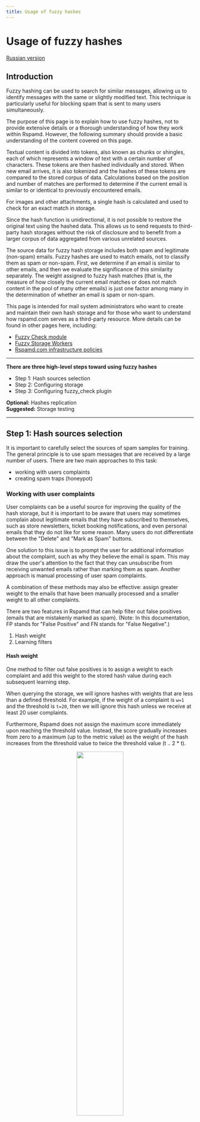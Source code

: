 ```yaml
---
title: Usage of fuzzy hashes
---
```



# Usage of fuzzy hashes

[Russian version](./fuzzy_storage.ru.html)

## Introduction

Fuzzy hashing can be used to search for similar messages, allowing us to identify messages with the same or slightly modified text. This technique is particularly useful for blocking spam that is sent to many users simultaneously.



The purpose of this page is to explain how to use fuzzy hashes, not to provide extensive details or a thorough understanding of how they work within Rspamd. However, the following summary should provide a basic understanding of the content covered on this page.

Textual content is divided into tokens, also known as chunks or shingles, each of which represents a window of text with a certain number of characters. These tokens are then hashed individually and stored. When new email arrives, it is also tokenized and the hashes of these tokens are compared to the stored corpus of data. Calculations based on the position and number of matches are performed to determine if the current email is similar to or identical to previously encountered emails.

For images and other attachments, a single hash is calculated and used to check for an exact match in storage.

Since the hash function is unidirectional, it is not possible to restore the original text using the hashed data. This allows us to send requests to third-party hash storages without the risk of disclosure and to benefit from a larger corpus of data aggregated from various unrelated sources.

The source data for fuzzy hash storage includes both spam and legitimate (non-spam) emails. Fuzzy hashes are used to match emails, not to classify them as spam or non-spam. First, we determine if an email is similar to other emails, and then we evaluate the significance of this similarity separately. The weight assigned to fuzzy hash matches (that is, the measure of how closely the current email matches or does not match content in the pool of many other emails) is just one factor among many in the determination of whether an email is spam or non-spam.

This page is intended for mail system administrators who want to create and maintain their own hash storage and for those who want to understand how rspamd.com serves as a third-party resource. More details can be found in other pages here, including:

- [Fuzzy Check module](/doc/modules/fuzzy_check.html)
- [Fuzzy Storage Workers](/doc/workers/fuzzy_storage.html)
- [Rspamd.com infrastructure policies](/doc/other/usage_policy.html)

----

**There are three high-level steps toward using fuzzy hashes**

- Step 1: Hash sources selection
- Step 2: Configuring storage
- Step 3: Configuring fuzzy_check plugin

**Optional:** Hashes replication  
**Suggested:** Storage testing

----

## Step 1: Hash sources selection

It is important to carefully select the sources of spam samples for training. The general principle is to use spam messages that are received by a large number of users. There are two main approaches to this task:

- working with users complaints
- creating spam traps (honeypot)

### Working with user complaints

User complaints can be a useful source for improving the quality of the hash storage, but it is important to be aware that users may sometimes complain about legitimate emails that they have subscribed to themselves, such as store newsletters, ticket booking notifications, and even personal emails that they do not like for some reason. Many users do not differentiate between the "Delete" and "Mark as Spam" buttons.

One solution to this issue is to prompt the user for additional information about the complaint, such as why they believe the email is spam. This may draw the user's attention to the fact that they can unsubscribe from receiving unwanted emails rather than marking them as spam. Another approach is manual processing of user spam complaints.

A combination of these methods may also be effective: assign greater weight to the emails that have been manually processed and a smaller weight to all other complaints.

There are two features in Rspamd that can help filter out false positives (emails that are mistakenly marked as spam). (Note: In this documentation, FP stands for "False Positive" and FN stands for "False Negative".)

1. Hash weight
2. Learning filters

#### Hash weight

One method to filter out false positives is to assign a weight to each complaint and add this weight to the stored hash value during each subsequent learning step.

When querying the storage, we will ignore hashes with weights that are less than a defined threshold. For example, if the weight of a complaint is `w=1` and the threshold is `t=20`, then we will ignore this hash unless we receive at least 20 user complaints.

Furthermore, Rspamd does not assign the maximum score immediately upon reaching the threshold value. Instead, the score gradually increases from zero to a maximum (up to the metric value) as the weight of the hash increases from the threshold value to twice the threshold value (t .. 2 * t).

<center><img class="img-fluid" src="/img/rspamd-fuzzy-1.png" width="50%"></center>

#### Learning filters

The second method for filtering out false positives based on user complaints involves writing conditions in the Lua language that can skip the learning process or modify the value of a hash for emails from specific domains, for example. These filters offer a wide range of possibilities, but they require manual writing and configuration.

### Configuring spam traps 

The "honeypot" method of improving the value of the hash storage involves using a mailbox that only receives spam emails and does not receive legitimate emails. The idea is that a large volume of fresh, guaranteed spam (possibly 100%) will be continually received, following current patterns, providing a vast corpus of fuzzy hash data for comparison with email received by live mailboxes. As mentioned earlier, user interpretation of spam can be somewhat error-prone. A corpus of user-reported spam is not as reliable as a spam trap, where matches are very likely to indicate that a new incoming email is also spam.

One way to set up a spam trap is to expose addresses to spammer databases, but not to legitimate users. This can be done by placing email addresses in a hidden *iframe* element on a popular website, for example. The element is not visible to users due to the *hidden* property or zero size, but it is visible to spam bots. This method is not as effective as it used to be, as spammers have learned how to avoid such traps.

Another way to create a trap is to find domains that were popular in the past but are no longer functional. These domain names can be found in many spam databases. Purchase these domains and allow all incoming mail to go to a catch-all address, where it is processed for fuzzy hashing and then discarded. In general, setting up your own traps like this is only practical for large mail systems, as it can be costly in terms of maintenance and direct expenses such as domain purchases.

----

## Step 2: Configuring storage

The Rspamd process that is responsible for fuzzy hash storage is called the [`fuzzy_storage`](/doc/workers/fuzzy_storage.html) worker. The information here should be useful whether you are using local or remote storage.

This process performs the following functions which will be detailed below.

1. Data storage
1. Hash expiration
1. Access control (read and write)
1. Transport protocol encryption
1. Replication

The configuration for the `worker "fuzzy"` section begins in `/etc/rspamd/rspamd.conf`.  
An `.include` directive there links to `/etc/rspamd/local.d/worker-fuzzy.inc`, which is where local settings activate and configure this process. (Earlier documentation referred to `/etc/rspamd/rspamd.conf.local`.)


### Sample configuration

The following is a sample configuration for this fuzzy storage worker process, which will be explained and referred to below. Please refer to [this page](/doc/workers/fuzzy_storage.html#configuration) for any settings not profiled here.

~~~hcl
worker "fuzzy" {
  # Socket to listen on (UDP and TCP from rspamd 1.3)
  bind_socket = "*:11335";

  # Number of processes to serve this storage (useful for read scaling)
  count = 4;

  # Backend ("sqlite" or "redis" - default "sqlite")
  backend = "sqlite";

  # sqlite: Where data file is stored (must be owned by rspamd user)
  database = "${DBDIR}/fuzzy.db";

  # Hashes storage time (3 months)
  expire = 90d;

  # Synchronize updates to the storage each minute
  sync = 1min;
}
~~~

This sample shows an entire section, not as you will see it in the file, but as it looks to the controller when the setting details are collected from all files (with the `.include` directive) : Be sure to put changes in the .inc file, without the `worker` wrapper.

By default, the fuzzy_storage process is not active, with the `count=-1` directive found in the core file. To activate fuzzy storage, the local .inc file gets the `count=4` directive as seen above.

The `expire` and `sync` values are related to database cleanup and performance, as described below.

Fuzzy storage works with hashes and not with email messages. A [worker/scanner process](/doc/workers/normal.html) or a [controller process](/doc/workers/controller.html) convert emails to hashes before connecting to this process for fuzzy processing. In this sample, we see the fuzzy storage process that operates on the sqlite database is listening on socket 11335 for UDP requests from the other processes to query or update the storage. 

<center><img class="img-fluid" src="/img/rspamd-fuzzy-2.png" width="75%"></center>


### Data storage

The database engine, sqlite3, has some restrictions on the storage architecture that can impact performance. Specifically, sqlite cannot handle concurrent write requests well, which can lead to significant degradation in database performance.

To address this issue, Rspamd hash storage always writes to the database from a single process, the fuzzy storage worker. This process maintains an updates queue, while all other processes simply forward write requests from clients to this process. By default, the updates queue is written to disk once per minute, but this can be configured using the sync setting in the sample configuration.

This architecture is optimized for read requests and prioritizes them.


### Hash expiration

Another important function of the fuzzy storage worker is to remove obsolete hashes using the `expire` setting.

Spam patterns change as certain tactics become more or less effective. Spammers send out blasts of spam and, after a period of time ranging from days to months, they change the patterns because they know systems like this are analyzing their data. Since the "effective lifetime" of spam emails is always limited, there is no reason to store all hashes permanently. Based on experience, it is recommended to store hashes for no longer than about three months.

It is a good idea to compare the volume of hashes learned over a certain period with the available RAM. For example, 400,000 hashes may occupy about 100 MB, and 1.5 million hashes may occupy 500 MB. To avoid a significant performance degradation, it is not recommended to increase the storage size beyond the available RAM size. That is, do not rely on swap space or allocate too many resources to other processes. If you have a small volume of hashes suitable for learning, start with an expiration time of 90 days. If the volume of data over that time period results in an unacceptable amount of available RAM, such as peak-time available RAM going down to 20%, you may want to reduce the expiration time to 70 days and see if expiring data from storage releases a more acceptable amount of RAM.


### Access control

By default, Rspamd does not allow changes to the fuzzy storage. Any system that connects to the fuzzy_storage process via UDP must be authorized, and a list of trusted IP addresses and/or networks must be provided to enable learning. In practice, it is better to write from the local address only (127.0.0.1) because fuzzy storage uses UDP, which is not protected from source IP forgery.

~~~hcl
worker "fuzzy" {
  # Same options as before ...
  allow_update = ["127.0.0.1"];

  # or 10.0.0.0/8, for internal network
}
~~~

The `allow_update` setting is a comma-delimited array of strings, or a [map](/doc/modules/multimap.html) of IP addresses, that are allowed to perform changes to fuzzy storage - You should also set `read_only` = no in your fuzzy_check plugin, see step 3 below.


### Transport protocol encryption

The fuzzy hashes protocol allows optional (opportunistic) or mandatory encryption based on public-key cryptography. This feature is useful for creating restricted storages where access is allowed exclusively to customers or other business partners who have a generated public key.

**How this works:**

- The configuration is modified in `/etc/rspamd/local.d/worker-fuzzy.inc` of the local system running the fuzzy_storage worker. One public/private keypair is set for each remote UDP client that will connect on port 11335.
- One unique **public** key is given to each unique client system, so that only that one system can use that one key.

<center><img class="img-fluid" src="/img/rspamd-fuzzy-3.png" width="75%"></center>

The encryption architecture uses cryptobox construction: <https://nacl.cr.yp.to/box.html> and it is similar to the algorithm for end-to-end encryption used in the DNSCurve protocol: <https://dnscurve.org/>.

To configure transport encryption, create a keypair for the storage server, using the command `rspamadm keypair -u`. Each time this command is run, unique output is returned, as shown in this example (the order of the name=value pairs may change each time this is run) :

~~~hcl
keypair {
    pubkey = "og3snn8s37znxz53mr5yyyzktt3d5uczxecsp3kkrs495p4iaxzy";
    privkey = "o6wnij9r4wegqjnd46dyifwgf5gwuqguqxzntseectroq7b3gwty";
    id = "f5yior1ag3csbzjiuuynff9tczknoj9s9b454kuonqknthrdbwbqj63h3g9dht97fhp4a5jgof1eiifshcsnnrbj73ak8hkq6sbrhed";
    encoding = "base32";
    algorithm = "curve25519";
    type = "kex";
}
~~~

The  **public** `pubkey` should be copied manually to the remote host, or published in any way that guarantees the reliability (e.g. certified digital signature or HTTPS-site hosting). As always the **private** `privkey` should never be published or shared.

Each storage can use any number of keys simultaneously, one for each remote client (or a group of clients):

~~~hcl
worker "fuzzy" {
  # Same options as before ...
  keypair = [
  {
    pubkey = ...
    privkey = ...
  },
  {
    pubkey = ...
    privkey = ...
  },
  {
    pubkey = ...
    privkey = ...
  }
]
}
~~~

This mechanism is optional, but it can be made mandatory by adding the `encrypted_only` option. In this mode, client systems that do not have a valid public key will be unable to access the storage.

~~~hcl
worker "fuzzy" {
  # Same options as before ...
  encrypted_only = true;

  keypair = [ {
    ...
  } ]
  ...
}
~~~


### Hashes replication

Having a local copy of remote fuzzy storage can be useful in many situations. To facilitate this, Rspamd provides support for hash replication, which is handled by the fuzzy storage worker. Instructions for setting up replication can be found in Step 4 below.

----

## Step 3: Configuring `fuzzy_check` plugin

The `fuzzy_check` plugin is used by scanner processes for querying a storage, and by controller processes for learning fuzzy hashes.

Plugin functions:

1. Email processing and hash creation from email parts and attachments
2. Querying from and learning to storage
3. Transport Encryption

Learning is performing by `rspamc fuzzy_add` command:

```
$ rspamc -f 1 -w 10 fuzzy_add <message|directory|stdin>
```

The `-w` parameter is used to set the hash weight, as mentioned earlier, while the `-f` parameter specifies the flag number.

Flags enable the storage of hashes from different sources. For example, a hash may originate from a spam trap, another hash may be the result of user complaints, and a third hash may come from emails on a whitelist. Each flag can be associated with its own symbol and have a weight when checking emails:

<center><img class="img-fluid" src="/img/rspamd-fuzzy-4.png" width="75%"></center>

A symbol name can be used instead of a numeric flag during learning, for example:

```
$ rspamc -S FUZZY_DENIED -w 10 fuzzy_add <message|directory|stdin>
```

The FUZZY_DENIED symbol is equivalent to flag=1, as defined in modules.d/fuzzy_check.conf. To match symbols with the corresponding flags you can use the `rule` section.

local.d/fuzzy_check.conf example:

~~~hcl
rule "local" {
    # Fuzzy storage server list
    servers = "localhost:11335";
    # Default symbol for unknown flags
    symbol = "LOCAL_FUZZY_UNKNOWN";
    # Additional mime types to store/check
    mime_types = ["*"];
    # Hash weight threshold for all maps
    max_score = 20.0;
    # Whether we can learn this storage
    read_only = no;
    # Ignore unknown flags
    skip_unknown = yes;
    # Hash generation algorithm
    algorithm = "mumhash";
    # Use direct hash for short texts
    short_text_direct_hash = true;

    # Map flags to symbols
    fuzzy_map = {
        LOCAL_FUZZY_DENIED {
            # Local threshold
            max_score = 20.0;
            # Flag to match
            flag = 11;
        }
        LOCAL_FUZZY_PROB {
            max_score = 10.0;
            flag = 12;
        }
        LOCAL_FUZZY_WHITE {
            max_score = 2.0;
            flag = 13;
        }
    }
}
~~~

local.d/fuzzy_group.conf example:

~~~hcl
max_score = 12.0;
symbols = {
    "LOCAL_FUZZY_UNKNOWN" {
        weight = 5.0;
        description = "Generic fuzzy hash match";
    }
    "LOCAL_FUZZY_DENIED" {
        weight = 12.0;
        description = "Denied fuzzy hash";
    }
    "LOCAL_FUZZY_PROB" {
        weight = 5.0;
        description = "Probable fuzzy hash";
    }
    "LOCAL_FUZZY_WHITE" {
        weight = -2.1;
        description = "Whitelisted fuzzy hash";
    }
}
~~~

Here are some useful options that can be set in the module:

One option is `max_score`, which specifies the threshold for a hash weight:

<center><img class="img-fluid" src="/img/rspamd-fuzzy-1.png" width="50%"></center>

The `mime_types` option specifies which attachment types are checked (or learned) using this fuzzy rule. This option takes a list of valid types in the following format: `["type/subtype", "*/subtype", "type/*", "*"]`, where `*` represents any valid type. In practice, it can be useful to save the hashes for all `application/*` attachments. Texts and embedded images are implicitly checked by `fuzzy_check` plugin, so there is no need to add `image/*` in the list of scanned attachments. Note that attachments and images are searched for an exact match, while texts are matched using the approximate algorithm (shingles).

`read_only` is quite an important option required for storage learning. It is set to `read_only=true` by default, restricting thus a storage's learning:

~~~hcl
read_only = true; # disallow learning
read_only = false; # allow learning
~~~

`Encryption_key` parameter specifies the **public** key of a storage and enables encryption for all requests.

`Algorithm` parameter specifies the algorithm for generating hashes from text parts of emails (for attachments and images [blake2b](https://blake2.net/) is always used).

Initially, rspamd only supported the [siphash](https://en.wikipedia.org/wiki/SipHash) algorithm. However, this algorithm had some performance issues, particularly on older hardware (CPU models up to Intel Haswell). Subsequently, support was added for the following algorithms:

* `mumhash`
* `xxhash`
* `fasthash`

For the vast majority of configurations we recommend `mumhash` or `fasthash` (also called `fast`). These algorithms perform well on a wide range of platforms, and `mumhash` is currently the default for all new storage. `siphash` (also called `old`) is only supported for legacy purposes.

You can evaluate the performance of different algorithms yourself by [compiling the tests set](/doc/developers/writing_tests.html) from rspamd sources:

```
$ make rspamd-test
```

Run the test suite of different variants of hash algorithms on a specific platform:

```
test/rspamd-test -p /rspamd/shingles
```

**Important note:** Changing this parameter **will result in losing all data in the fuzzy hash storage**, since only one algorithm can be used for each storage at a time. It is not possible to convert one type of hash to another, as hash functions are designed to be irreversible.

### Condition scripts for the learning

As the `fuzzy_check` plugin is responsible for learning, we create the script within its configuration. This script determines whether an email is suitable for learning. The script should return a Lua function with a single argument of type [`rspamd_task`](/doc/lua/rspamd_task.html) type. The function should return a boolean value (`true` to learn, `false` to skip learning), or a pair consisting of a boolean value and a numeric value (to modify the hash flag value, if necessary). Parameter `learn_condition` is used to setup learn script. The most convenient way to set the script is to write it as a multiline string supported by `UCL`:

~~~hcl
# Fuzzy check plugin configuration snippet
learn_condition = <<EOD
return function(task)
  return true -- Always learn
end
EOD;
~~~

Here are some practical examples of useful scripts. For instance, if we want to restrict learning for messages that come from certain domains:

~~~lua
return function(task)
  local skip_domains = {
    'example.com',
    'google.com',
  }

  local from = task:get_from()

  if from and from[1] and from[1]['addr'] then
    for i,d in ipairs(skip_domains) do
      if string.find(from[1]['addr'], d) then
        return false
      end
    end
  end


end
~~~

It can also be useful to split hashes into different flags based on their source. For example, such sources may be encoded in the `X-Source` title. For instance, we have the following match between flags and sources:

* `honeypot` - "black" list: 1
* `users_unfiltered` - "gray" list: 2
* `users_filtered` - "black" list: 1
* `FP` - "white" list: 3

Then the script that provides this logic may be as following:

~~~lua
return function(task)
  local skip_headers = {
    ['X-Source'] = function(hdr)
      local sources = {
        honeypot = 1,
        users_unfiltered = 2,
        users_filtered = 1,
        FP = 3
      }
      local fl = sources[hdr]

      if fl then return true,fl end -- Return true + new flag
      return false
    end
  }

  for h,f in pairs(skip_headers) do
    local hdr = task:get_header(h) -- Check for interesting header
    if h then
      return f(hdr) -- Call its handler and return result
    end
  end

  return false -- Do not learn if specified header is missing
end
~~~

----

## Hashes replication

It is often desired to have a local copy of the remote storage. Rspamd supports replication for this purposes that is implemented in the hashes storage since version 1.3:

<center><img class="img-fluid" src="/img/rspamd-fuzzy-5.png" width="75%"></center>

The hashes transfer is initiated by the replication **master**. It sends hash update commands, such as adding, modifying or deleting, to all specified slaves. Therefore, the slaves must be able to accept connections from the master. This should be taken into account when configuring the firewall.

By default, a slave listens on port 11335 over TCP to accept connections. Synchronization between the master and the slave is performed via the HTTP protocol with HTTPCrypt transport encryption. To prevent repeated or invalid updates, the slave checks the update version. If the master's version is less than or equal to the local version, the update is rejected. If the master is ahead of the slave by more than one version, the following message will appear in the slave's log file:

```
rspamd_fuzzy_mirror_process_update: remote revision: XX is newer more than 1 revision than ours: YY, cold sync is recommended
```

In this case we recommend to re-create the database through a "cold" synchronization.

### The "cold" synchronization

This procedure is used to initialize a new slave or to recover a slave after the communications with the master is interrupted.

To synchronize the master host you need to stop rspamd service and create a dump of hash database. In theory, you can skip this step, however, if a version of the master increases by more than one while database cloning, it will be required to repeat the procedure:

```
sqlite3 /var/lib/rspamd/fuzzy.db ".backup fuzzy.sql"
```

Afterwards, copy the output file `fuzzy.sql` to all the slaves (it can be done without stopping rspamd service on the slaves):

```
sqlite3 /var/lib/rspamd/fuzzy.db ".restore fuzzy.sql"
```

After all, you can run rspamd on the slaves and then switch on the master.

### Replication setup

You can set the replication in the hashes storage configuration file, namely `worker-fuzzy.inc`. Master replication is configured as follows:

~~~hcl
# Fuzzy storage worker configuration snippet
# Local keypair (rspamadm keypair -u)
sync_keypair {
    pubkey = "xxx";
    privkey = "ppp";
    encoding = "base32";
    algorithm = "curve25519";
    type = "kex";
}
# Remote slave
slave {
        name = "slave1";
        hosts = "slave1.example.com";
        key = "yyy";
}
slave {
        name = "slave2";
        hosts = "slave2.example.com";
        key = "zzz";
}
~~~

Let’s focus on configuring the encryption keys. Typically, rspamd automatically generates a keypair for clients and does not require any dedicated setup. However, in replication case, the master acts as the client, so you can set a specific (public) key on the slaves for better access control. The slaves will allow updates merely for hosts that are using this key. It is also possible to set allowed IP-addresses of the master, but public key based protection seems to be more reliable. Alternatively, you can combine these methods.

The slave setup looks similar:

~~~hcl
# Fuzzy storage worker configuration snippet
# We assume it is slave1 with pubkey 'yyy'
sync_keypair {
    pubkey = "yyy";
    privkey = "PPP";
    encoding = "base32";
    algorithm = "curve25519";
    type = "kex";
}

# Allow update from these hosts only
masters = "master.example.com";
# Also limit updates to this specific public key
master_key = "xxx";
~~~

To avoid conflicts with local hashes, you can set a flag translation from the master to the slave. For example, the following configuration can be used to translate the flags `1`, `2`, and `3` to `10`, `20`, and `30`, respectively:

~~~hcl
# Fuzzy storage worker configuration snippet
master_flags {
  "1" = 10;
  "2" = 20;
  "3" = 30;
};
~~~


## Storage testing

To test the storage you can use `rspamadm control fuzzystat` command:

```
Statistics for storage 73ee122ac2cfe0c4f12
invalid_requests: 6.69M
fuzzy_expired: 35.57k
fuzzy_found: (v0.6: 0), (v0.8: 0), (v0.9: 0), (v1.0+: 20.10M)
fuzzy_stored: 425.46k
fuzzy_shingles: (v0.6: 0), (v0.8: 41.78k), (v0.9: 23.60M), (v1.0+: 380.87M)
fuzzy_checked: (v0.6: 0), (v0.8: 95.29k), (v0.9: 55.47M), (v1.0+: 1.01G)

Keys statistics:
Key id: icy63itbhhni8
        Checked: 1.00G
        Matched: 18.29M
        Errors: 0
        Added: 1.81M
        Deleted: 0

        IPs stat:
        x.x.x.x
                Checked: 131.23M
                Matched: 1.85M
                Errors: 0
                Added: 0
                Deleted: 0

        x.x.x.x
                Checked: 119.86M
                ...
```

Primarily, a general storage statistics is shown, such as the number of stored and obsolete hashes, and the distribution of requests for client Protocol versions:

* `v0.6` - requests from rspamd 0.6 - 0.8 (older versions, compatibility is limited)
* `v0.8` - requests from rspamd 0.8 - 0.9 (partially compatible)
* `v0.9` - unencrypted requests from rspamd 0.9+ (fully compatible)
* `v1.1` - encrypted requests from rspamd 1.1+ (fully compatible)

And then detailed statistics is displayed for each of the keys configured in the storage and for the latest requested client IP-addresses. In conclusion, we see the overall statistics on IP-addresses.

To change the output from this command, you can use the following options:

* `-n`: display raw numbers without reduction
* `--short`: do not display detailed statistics on the keys and IP-addresses
* `--no-keys`: do not show statistics on keys
* `--no-ips`: do not show statistics on IP-addresses
* `--sort`: sort:
  + `checked`: by the number of trusted hashes (default)
  + `matched`: by the number of found hashes
  + `errors`: by the number of failed requests
  + `ip`: by IP-address lexicographically

e.g.

```
rspamadm control fuzzystat -n
```
